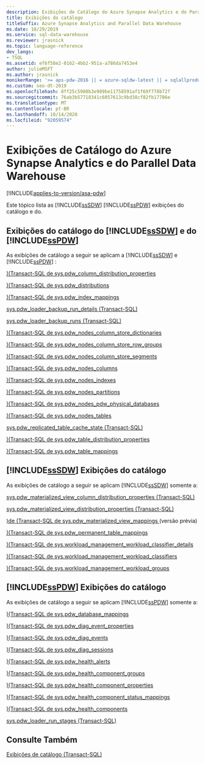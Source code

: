 ```yaml
---
description: Exibições de Catálogo do Azure Synapse Analytics e do Parallel Data Warehouse
title: Exibições do catálogo
titleSuffix: Azure Synapse Analytics and Parallel Data Warehouse
ms.date: 10/29/2019
ms.service: sql-data-warehouse
ms.reviewer: jrasnick
ms.topic: language-reference
dev_langs:
- TSQL
ms.assetid: ef6f58e2-0162-4bb2-951a-a786da7453e4
author: julieMSFT
ms.author: jrasnick
monikerRange: '>= aps-pdw-2016 || = azure-sqldw-latest || = sqlallproducts-allversions'
ms.custom: seo-dt-2019
ms.openlocfilehash: 8ff25c5988b3e989be11758591af1f69f778b72f
ms.sourcegitcommit: 76ab3b57718341c6057613c9bd38cf82fb17786e
ms.translationtype: MT
ms.contentlocale: pt-BR
ms.lasthandoff: 10/14/2020
ms.locfileid: "92059574"
---
```

# <a name="azure-synapse-analytics-and-parallel-data-warehouse-catalog-views"></a>Exibições de Catálogo do Azure Synapse Analytics e do Parallel Data Warehouse

[!INCLUDE[applies-to-version/asa-pdw](../../includes/applies-to-version/asa-pdw.md)]

 Este tópico lista as [!INCLUDE[ssSDW](../../includes/sssdw-md.md)] [!INCLUDE[ssPDW](../../includes/sspdw-md.md)] exibições do catálogo e do.  
  
## <a name="sssdw-and-sspdw-catalog-views"></a>Exibições do catálogo do [!INCLUDE[ssSDW](../../includes/sssdw-md.md)] e do [!INCLUDE[ssPDW](../../includes/sspdw-md.md)]  
 As exibições de catálogo a seguir se aplicam a [!INCLUDE[ssSDW](../../includes/sssdw-md.md)] e [!INCLUDE[ssPDW](../../includes/sspdw-md.md)] :  
  
 [&#41;&#40;Transact-SQL de sys.pdw_column_distribution_properties ](../../relational-databases/system-catalog-views/sys-pdw-column-distribution-properties-transact-sql.md)  
  
 [&#41;&#40;Transact-SQL de sys.pdw_distributions ](../../relational-databases/system-catalog-views/sys-pdw-distributions-transact-sql.md)  
  
 [&#41;&#40;Transact-SQL de sys.pdw_index_mappings ](../../relational-databases/system-catalog-views/sys-pdw-index-mappings-transact-sql.md)  
  
 [sys.pdw_loader_backup_run_details &#40;Transact-SQL&#41;](../../relational-databases/system-catalog-views/sys-pdw-loader-backup-run-details-transact-sql.md)  
  
 [sys.pdw_loader_backup_runs &#40;Transact-SQL&#41;](../../relational-databases/system-catalog-views/sys-pdw-loader-backup-runs-transact-sql.md)  
  
 [&#41;&#40;Transact-SQL de sys.pdw_nodes_column_store_dictionaries ](../../relational-databases/system-catalog-views/sys-pdw-nodes-column-store-dictionaries-transact-sql.md)  
  
 [&#41;&#40;Transact-SQL de sys.pdw_nodes_column_store_row_groups ](../../relational-databases/system-catalog-views/sys-pdw-nodes-column-store-row-groups-transact-sql.md)  
  
 [&#41;&#40;Transact-SQL de sys.pdw_nodes_column_store_segments ](../../relational-databases/system-catalog-views/sys-pdw-nodes-column-store-segments-transact-sql.md)  
  
 [&#41;&#40;Transact-SQL de sys.pdw_nodes_columns ](../../relational-databases/system-catalog-views/sys-pdw-nodes-columns-transact-sql.md)  
  
 [&#41;&#40;Transact-SQL de sys.pdw_nodes_indexes ](../../relational-databases/system-catalog-views/sys-pdw-nodes-indexes-transact-sql.md)  
  
 [&#41;&#40;Transact-SQL de sys.pdw_nodes_partitions ](../../relational-databases/system-catalog-views/sys-pdw-nodes-partitions-transact-sql.md)  
  
 [&#41;&#40;Transact-SQL de sys.pdw_nodes_pdw_physical_databases ](../../relational-databases/system-catalog-views/sys-pdw-nodes-pdw-physical-databases-transact-sql.md)  
  
 [&#41;&#40;Transact-SQL de sys.pdw_nodes_tables ](../../relational-databases/system-catalog-views/sys-pdw-nodes-tables-transact-sql.md) 

 [sys.pdw_replicated_table_cache_state (Transact-SQL)](sys-pdw-replicated-table-cache-state-transact-sql.md) 
  
 [&#41;&#40;Transact-SQL de sys.pdw_table_distribution_properties ](../../relational-databases/system-catalog-views/sys-pdw-table-distribution-properties-transact-sql.md)  
  
 [&#41;&#40;Transact-SQL de sys.pdw_table_mappings ](../../relational-databases/system-catalog-views/sys-pdw-table-mappings-transact-sql.md) 

## <a name="sssdw-catalog-views"></a>[!INCLUDE[ssSDW](../../includes/sssdw-md.md)] Exibições do catálogo

 As exibições de catálogo a seguir se aplicam [!INCLUDE[ssSDW](../../includes/sssdw-md.md)] somente a:

 [sys.pdw_materialized_view_column_distribution_properties &#40;Transact-SQL&#41;](./sys-pdw-materialized-view-column-distribution-properties-transact-sql.md?view=azure-sqldw-latest) 

 [sys.pdw_materialized_view_distribution_properties &#40;Transact-SQL&#41;](./sys-pdw-materialized-view-distribution-properties-transact-sql.md?view=azure-sqldw-latest) 

 [&#41;de &#40;Transact-SQL de sys.pdw_materialized_view_mappings ](./sys-pdw-materialized-view-mappings-transact-sql.md?view=azure-sqldw-latest) (versão prévia)

 [&#41;&#40;Transact-SQL de sys.pdw_permanent_table_mappings ](../../relational-databases/system-catalog-views/sys-pdw-permanent-table-mappings-transact-sql.md)

 [&#41;&#40;Transact-SQL de sys.workload_management_workload_classifier_details ](../../relational-databases/system-catalog-views/sys-workload-management-workload-classifier-details-transact-sql.md)
  
 [&#41;&#40;Transact-SQL de sys.workload_management_workload_classifiers ](../../relational-databases/system-catalog-views/sys-workload-management-workload-classifiers-transact-sql.md)
  
 [&#41;&#40;Transact-SQL de sys.workload_management_workload_groups ](./sys-workload-management-workload-groups-transact-sql.md?view=azure-sqldw-latest)

## <a name="sspdw-catalog-views"></a>[!INCLUDE[ssPDW](../../includes/sspdw-md.md)] Exibições do catálogo

 As exibições de catálogo a seguir se aplicam [!INCLUDE[ssPDW](../../includes/sspdw-md.md)] somente a:

 [&#41;&#40;Transact-SQL de sys.pdw_database_mappings ](../../relational-databases/system-catalog-views/sys-pdw-database-mappings-transact-sql.md)  
  
 [&#41;&#40;Transact-SQL de sys.pdw_diag_event_properties ](../../relational-databases/system-catalog-views/sys-pdw-diag-event-properties-transact-sql.md)  
  
 [&#41;&#40;Transact-SQL de sys.pdw_diag_events ](../../relational-databases/system-catalog-views/sys-pdw-diag-events-transact-sql.md)  
  
 [&#41;&#40;Transact-SQL de sys.pdw_diag_sessions ](../../relational-databases/system-catalog-views/sys-pdw-diag-sessions-transact-sql.md)  
  
 [&#41;&#40;Transact-SQL de sys.pdw_health_alerts ](../../relational-databases/system-catalog-views/sys-pdw-health-alerts-transact-sql.md)  
  
 [&#41;&#40;Transact-SQL de sys.pdw_health_component_groups ](../../relational-databases/system-catalog-views/sys-pdw-health-component-groups-transact-sql.md)  
  
 [&#41;&#40;Transact-SQL de sys.pdw_health_component_properties ](../../relational-databases/system-catalog-views/sys-pdw-health-component-properties-transact-sql.md)  
  
 [&#41;&#40;Transact-SQL de sys.pdw_health_component_status_mappings ](../../relational-databases/system-catalog-views/sys-pdw-health-component-status-mappings-transact-sql.md)  
  
 [&#41;&#40;Transact-SQL de sys.pdw_health_components ](../../relational-databases/system-catalog-views/sys-pdw-health-components-transact-sql.md)  
  
 [sys.pdw_loader_run_stages &#40;Transact-SQL&#41;](../../relational-databases/system-catalog-views/sys-pdw-loader-run-stages-transact-sql.md)  
  
## <a name="see-also"></a>Consulte Também  
 [Exibições de catálogo &#40;Transact-SQL&#41;](../../relational-databases/system-catalog-views/catalog-views-transact-sql.md)  
  
